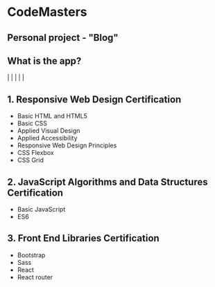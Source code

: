 # CodeMasters

## Personal project - "Blog"

## What is the app?

|
|
|
|
|

## 1. Responsive Web Design Certification

-   Basic HTML and HTML5
-   Basic CSS
-   Applied Visual Design
-   Applied Accessibility
-   Responsive Web Design Principles
-   CSS Flexbox
-   CSS Grid


## 2. JavaScript Algorithms and Data Structures Certification

-   Basic JavaScript
-   ES6

## 3. Front End Libraries Certification

-   Bootstrap
-   Sass
-   React
-   React router
